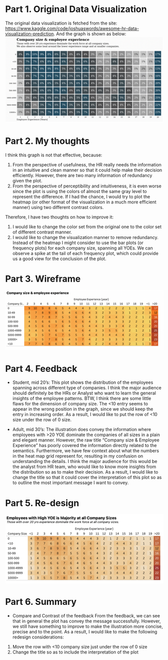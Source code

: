 # Part 1. Original Data Visualization
The original data visualization is fetched from the site: https://www.kaggle.com/code/joshuaswords/awesome-hr-data-visualization-prediction.
And the graph is shown as below:
![original graph](/original.png)


# Part 2. My thoughts
I think this graph is not that effective, because:
1. From the perspective of usefulness, the HR really needs the information in an intuitive and clean manner so that it could help make their decision efficiently. However, there are two many information of redundancy given the plot.
2. From the perspective of perceptibility and intuitiveness, it is even worse since the plot is using the colors of almost the same gray level to represent the difference. If I had the chance, I would try to plot the heatmap (or other format of the visualization in a much more efficient manner) using two different contrast colors.

Therefore, I have two thoughts on how to improve it:
1.  I would like to change the color set from the original one to the color set of different contrast manner.
2.  I would like to change the visualization manner to remove redundancy. Instead of the heatmap I might consider to use the bar plots (or frequency plots) for each company size, spanning all YOEs. We can observe a spike at the tail of each frequency plot, which could provide us a good view for the conclusion of the plot.

# Part 3. Wireframe
![version 1 graph](/ver1.png)

# Part 4. Feedback
- Student, mid 20’s:
This plot shows the distribution of the employees spanning across different type of companies. I think the major audience should definitely be the HRs or Analyst who want to learn the general insights of the employee patterns. 
BTW, I think there are some little flaws for the dimension of company size. The <10 entry seems to appear in the wrong position in the graph, since we should keep the entry in increasing order. As a result, I would like to put the row of <10 size under the row of 0 size. 

- Adult, mid 30’s:
The illustration does convey the information where employees with >20 YOE dominate the companies of all sizes in a plain and elegant manner. However, the raw title “Company size & Employee Experience” has poorly covered the information directly related to the semantics. Furthermore, we have few context about what the numbers in the heat map grid represent for, resulting in my confusion on understanding the details. 
I think the major audience for this would be the analyst from HR team, who would like to know more insights from the distribution so as to make their decision. As a result, I would like to change the title so that it could cover the interpretation of this plot so as to outline the most important message I want to convey.

# Part 5. Re-design
![version 2 graph](/ver2.png)

# Part 6. Summary
- Compare and Contrast of the feedback
From the feedback, we can see that in general the plot has convey the message successfully. However, we still have something to improve to make the illustration more concise, precise and to the point.
As a result, I would like to make the following redesign considerations:
1. Move the row with <10 company size just under the row of 0 size
2. Change the title so as to include the interpretation of the plot
